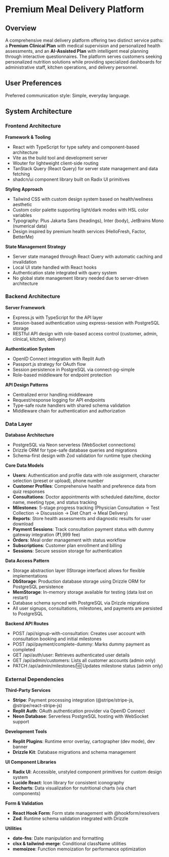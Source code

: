 # Premium Meal Delivery Platform

## Overview

A comprehensive meal delivery platform offering two distinct service paths: a **Premium Clinical Plan** with medical supervision and personalized health assessments, and an **AI-Assisted Plan** with intelligent meal planning through interactive questionnaires. The platform serves customers seeking personalized nutrition solutions while providing specialized dashboards for administrative staff, kitchen operations, and delivery personnel.

## User Preferences

Preferred communication style: Simple, everyday language.

## System Architecture

### Frontend Architecture

**Framework & Tooling**
- React with TypeScript for type safety and component-based architecture
- Vite as the build tool and development server
- Wouter for lightweight client-side routing
- TanStack Query (React Query) for server state management and data fetching
- shadcn/ui component library built on Radix UI primitives

**Styling Approach**
- Tailwind CSS with custom design system based on health/wellness aesthetic
- Custom color palette supporting light/dark modes with HSL color variables
- Typography: Plus Jakarta Sans (headings), Inter (body), JetBrains Mono (numerical data)
- Design inspired by premium health services (HelloFresh, Factor, BetterMe)

**State Management Strategy**
- Server state managed through React Query with automatic caching and invalidation
- Local UI state handled with React hooks
- Authentication state integrated with query system
- No global state management library needed due to server-driven architecture

### Backend Architecture

**Server Framework**
- Express.js with TypeScript for the API layer
- Session-based authentication using express-session with PostgreSQL storage
- RESTful API design with role-based access control (customer, admin, clinical, kitchen, delivery)

**Authentication System**
- OpenID Connect integration with Replit Auth
- Passport.js strategy for OAuth flow
- Session persistence in PostgreSQL via connect-pg-simple
- Role-based middleware for endpoint protection

**API Design Patterns**
- Centralized error handling middleware
- Request/response logging for API endpoints
- Type-safe route handlers with shared schema validation
- Middleware chain for authentication and authorization

### Data Layer

**Database Architecture**
- PostgreSQL via Neon serverless (WebSocket connections)
- Drizzle ORM for type-safe database queries and migrations
- Schema-first design with Zod validation for runtime type checking

**Core Data Models**
- **Users**: Authentication and profile data with role assignment, character selection (preset or upload), phone number
- **Customer Profiles**: Comprehensive health and preference data from quiz responses
- **Consultations**: Doctor appointments with scheduled date/time, doctor name, meeting type, and status tracking
- **Milestones**: 5-stage progress tracking (Physician Consultation → Test Collection → Discussion → Diet Chart → Meal Delivery)
- **Reports**: Store health assessments and diagnostic results for user download
- **Payment Sessions**: Track consultation payment status with dummy gateway integration (₹1,999 fee)
- **Orders**: Meal order management with status workflow
- **Subscriptions**: Customer plan enrollment and billing
- **Sessions**: Secure session storage for authentication

**Data Access Pattern**
- Storage abstraction layer (IStorage interface) allows for flexible implementations
- **DbStorage**: Production database storage using Drizzle ORM for PostgreSQL persistence
- **MemStorage**: In-memory storage available for testing (data lost on restart)
- Database schema synced with PostgreSQL via Drizzle migrations
- All user signups, consultations, milestones, and payments are persisted to PostgreSQL

**Backend API Routes**
- POST /api/signup-with-consultation: Creates user account with consultation booking and initial milestones
- POST /api/payment/complete-dummy: Marks dummy payment as completed
- GET /api/auth/user: Retrieves authenticated user details
- GET /api/admin/customers: Lists all customer accounts (admin only)
- PATCH /api/admin/milestones/:id: Updates milestone status (admin only)

### External Dependencies

**Third-Party Services**
- **Stripe**: Payment processing integration (@stripe/stripe-js, @stripe/react-stripe-js)
- **Replit Auth**: OAuth authentication provider via OpenID Connect
- **Neon Database**: Serverless PostgreSQL hosting with WebSocket support

**Development Tools**
- **Replit Plugins**: Runtime error overlay, cartographer (dev mode), dev banner
- **Drizzle Kit**: Database migrations and schema management

**UI Component Libraries**
- **Radix UI**: Accessible, unstyled component primitives for custom design system
- **Lucide React**: Icon library for consistent iconography
- **Recharts**: Data visualization for nutritional charts (via chart components)

**Form & Validation**
- **React Hook Form**: Form state management with @hookform/resolvers
- **Zod**: Runtime schema validation integrated with Drizzle

**Utilities**
- **date-fns**: Date manipulation and formatting
- **clsx & tailwind-merge**: Conditional className utilities
- **memoizee**: Function memoization for performance optimization